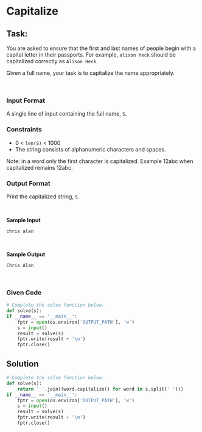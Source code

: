 # Capitalize

## Task:

You are asked to ensure that the first and last names of people begin with a capital letter in their passports. For example, `alison heck` should be capitalized correctly as `Alison Heck`.

Given a full name, your task is to capitalize the name appropriately.


<br>

### Input Format

A single line of input containing the full name, `S`.


### Constraints


* 0 < `len(S)` < 1000
* The string consists of alphanumeric characters and spaces.

Note: in a word only the first character is capitalized. Example 12abc when capitalized remains 12abc.



### Output Format

Print the capitalized string, `S`.

<br>

**Sample Input**

```
chris alan
```

<br>

**Sample Output**

```
Chris Alan
```



<br>


### Given Code

```python
# Complete the solve function below.
def solve(s):
if __name__ == '__main__':
    fptr = open(os.environ['OUTPUT_PATH'], 'w')
    s = input()
    result = solve(s)
    fptr.write(result + '\n')
    fptr.close()
```


## Solution

```python
# Complete the solve function below.
def solve(s):
    return ' '.join((word.capitalize() for word in s.split(' ')))
if __name__ == '__main__':
    fptr = open(os.environ['OUTPUT_PATH'], 'w')
    s = input()
    result = solve(s)
    fptr.write(result + '\n')
    fptr.close()
```
